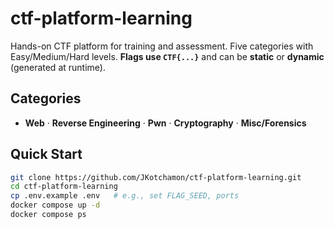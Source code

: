 # ctf-platform-learning

Hands-on CTF platform for training and assessment. Five categories with Easy/Medium/Hard levels. **Flags use `CTF{...}`** and can be **static** or **dynamic** (generated at runtime).

## Categories
- **Web** · **Reverse Engineering** · **Pwn** · **Cryptography** · **Misc/Forensics**

## Quick Start
```bash
git clone https://github.com/JKotchamon/ctf-platform-learning.git
cd ctf-platform-learning
cp .env.example .env   # e.g., set FLAG_SEED, ports
docker compose up -d
docker compose ps


